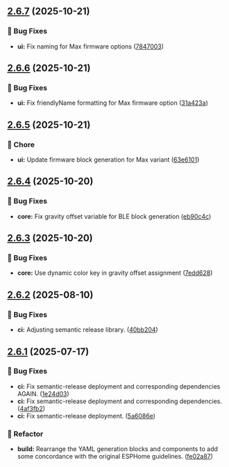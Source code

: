 ## [2.6.7](https://github.com/bananabrewery/TiltSenseFirmwareBuilder/compare/v2.6.6...v2.6.7) (2025-10-21)

### 🐛 Bug Fixes

* **ui:** Fix naming for Max firmware options ([7847003](https://github.com/bananabrewery/TiltSenseFirmwareBuilder/commit/78470039ae2ee5c533572459d98d69b0e00fbf55))

## [2.6.6](https://github.com/bananabrewery/TiltSenseFirmwareBuilder/compare/v2.6.5...v2.6.6) (2025-10-21)

### 🐛 Bug Fixes

* **ui:** Fix friendlyName formatting for Max firmware option ([31a423a](https://github.com/bananabrewery/TiltSenseFirmwareBuilder/commit/31a423a3b5a07e734dd025fa107609bed6d30237))

## [2.6.5](https://github.com/bananabrewery/TiltSenseFirmwareBuilder/compare/v2.6.4...v2.6.5) (2025-10-21)

### 🔨 Chore

* **ui:** Update firmware block generation for Max variant ([63e6101](https://github.com/bananabrewery/TiltSenseFirmwareBuilder/commit/63e61019473a2d9582c7a0b4b544f9b8e006b943))

## [2.6.4](https://github.com/bananabrewery/TiltSenseFirmwareBuilder/compare/v2.6.3...v2.6.4) (2025-10-20)

### 🐛 Bug Fixes

- **core:** Fix gravity offset variable for BLE block generation ([eb90c4c](https://github.com/bananabrewery/TiltSenseFirmwareBuilder/commit/eb90c4c77e5c831fed104e3301fe9efa154aea3d))

## [2.6.3](https://github.com/bananabrewery/TiltSenseFirmwareBuilder/compare/v2.6.2...v2.6.3) (2025-10-20)

### 🐛 Bug Fixes

- **core:** Use dynamic color key in gravity offset assignment ([7edd628](https://github.com/bananabrewery/TiltSenseFirmwareBuilder/commit/7edd628bbc07610be0a9de8b651e10124870b831))

## [2.6.2](https://github.com/bananabrewery/TiltSenseFirmwareBuilder/compare/v2.6.1...v2.6.2) (2025-08-10)

### 🐛 Bug Fixes

- **ci:** Adjusting semantic release library. ([40bb204](https://github.com/bananabrewery/TiltSenseFirmwareBuilder/commit/40bb204bd320532c2600511292cfe01915e1631c))

## [2.6.1](https://github.com/bananabrewery/TiltSenseFirmwareBuilder/compare/v2.6.0...v2.6.1) (2025-07-17)

### 🐛 Bug Fixes

- **ci:** Fix semantic-release deployment and corresponding dependencies AGAIN. ([1e24d03](https://github.com/bananabrewery/TiltSenseFirmwareBuilder/commit/1e24d0384881e1384b3894da4c6ff39fbea0e559))
- **ci:** Fix semantic-release deployment and corresponding dependencies. ([4af3fb2](https://github.com/bananabrewery/TiltSenseFirmwareBuilder/commit/4af3fb269ccd272b962679581e5ad9b19a34a094))
- **ci:** Fix semantic-release deployment. ([5a6086e](https://github.com/bananabrewery/TiltSenseFirmwareBuilder/commit/5a6086e24a17d9e176d92c1a51bfd604d08700a9))

### 🧹 Refactor

- **build:** Rearrange the YAML generation blocks and components to add some concordance with the original ESPHome guidelines. ([fe02a87](https://github.com/bananabrewery/TiltSenseFirmwareBuilder/commit/fe02a875980e104b83483e5b3b3ef7c9baf9c34b))
